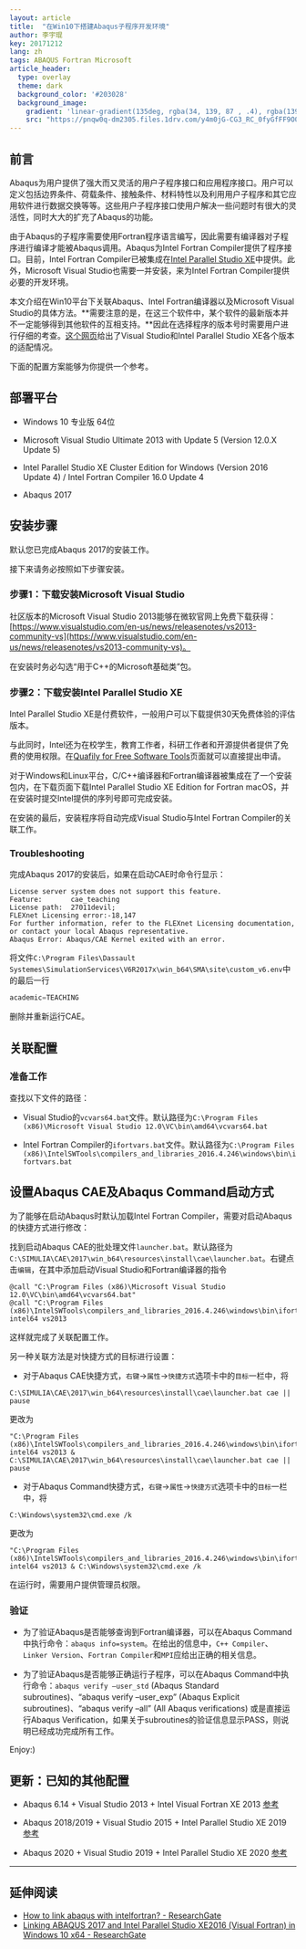 ```yaml
---
layout: article
title:  "在Win10下搭建Abaqus子程序开发环境"
author: 李宇琨
key: 20171212
lang: zh
tags: ABAQUS Fortran Microsoft
article_header:
  type: overlay
  theme: dark
  background_color: '#203028'
  background_image:
    gradient: 'linear-gradient(135deg, rgba(34, 139, 87 , .4), rgba(139, 34, 139, .4))'
    src: "https://pnqw0q-dm2305.files.1drv.com/y4m0jG-CG3_RC_0fyGfFF9O0SzNsiL2XSMzQyLFdLcXXnuAAPWW7uwirx8cM_pVh09OCc4Z66Ug2TSm7QTUHtNBGJ3u89-AEVEF9anLU-f-LBWRihBjnI_Q2JI76fVEvpu2_kB72BfXeuBKPshY9gdJunSal0h6UdcIvsCh-qFHH1tb8SvFPyLBJMje_Q0xytHtlncfdP0DkjROFhRbtKnFtA?width=1687&height=809&cropmode=none"
---
```


## 前言

Abaqus为用户提供了强大而又灵活的用户子程序接口和应用程序接口。用户可以定义包括边界条件、荷载条件、接触条件、材料特性以及利用用户子程序和其它应用软件进行数据交换等等。这些用户子程序接口使用户解决一些问题时有很大的灵活性，同时大大的扩充了Abaqus的功能。

由于Abaqus的子程序需要使用Fortran程序语言编写，因此需要有编译器对子程序进行编译才能被Abaqus调用。Abaqus为Intel Fortran Compiler提供了程序接口。目前，Intel Fortran Compiler已被集成在[Intel Parallel Studio XE](https://software.intel.com/en-us/intel-parallel-studio-xe)中提供。此外，Microsoft Visual Studio也需要一并安装，来为Intel Fortran Compiler提供必要的开发环境。

本文介绍在Win10平台下关联Abaqus、Intel Fortran编译器以及Microsoft Visual Studio的具体方法。**需要注意的是，在这三个软件中，某个软件的最新版本并不一定能够得到其他软件的互相支持。**因此在选择程序的版本号时需要用户进行仔细的考查。[这个网页](https://software.intel.com/content/www/us/en/develop/articles/intel-parallel-studio-xe-compilers-required-microsoft-visual-studio.html)给出了Visual Studio和Intel Parallel Studio XE各个版本的适配情况。

下面的配置方案能够为你提供一个参考。

## 部署平台

* Windows 10 专业版 64位

* Microsoft Visual Studio Ultimate 2013 with Update 5 (Version 12.0.X Update 5)

* Intel Parallel Studio XE Cluster Edition for Windows (Version 2016 Update 4) / Intel Fortran Compiler 16.0 Update 4

* Abaqus 2017

## 安装步骤

默认您已完成Abaqus 2017的安装工作。

接下来请务必按照如下步骤安装。

### 步骤1：下载安装Microsoft  Visual Studio

社区版本的Microsoft Visual Studio 2013能够在微软官网上免费下载获得：[https://www.visualstudio.com/en-us/news/releasenotes/vs2013-community-vs](https://www.visualstudio.com/en-us/news/releasenotes/vs2013-community-vs)。

在安装时务必勾选“用于C++的Microsoft基础类”包。

### 步骤2：下载安装Intel  Parallel Studio XE

Intel Parallel Studio XE是付费软件，一般用户可以下载提供30天免费体验的评估版本。

与此同时，Intel还为在校学生，教育工作者，科研工作者和开源提供者提供了免费的使用权限。在[Quafily for Free Software Tools](https://software.intel.com/en-us/qualify-for-free-software)页面就可以直接提出申请。

对于Windows和Linux平台，C/C++编译器和Fortran编译器被集成在了一个安装包内，在下载页面下载Intel Parallel Studio XE  Edition for Fortran macOS，并在安装时提交Intel提供的序列号即可完成安装。

在安装的最后，安装程序将自动完成Visual Studio与Intel Fortran Compiler的关联工作。

### Troubleshooting

完成Abaqus 2017的安装后，如果在启动CAE时命令行显示：

```text
License server system does not support this feature.
Feature:       cae_teaching
License path:  27011devil;
FLEXnet Licensing error:-18,147
For further information, refer to the FLEXnet Licensing documentation,
or contact your local Abaqus representative.
Abaqus Error: Abaqus/CAE Kernel exited with an error.
```

将文件`C:\Program Files\Dassault Systemes\SimulationServices\V6R2017x\win_b64\SMA\site\custom_v6.env`中的最后一行

```python
academic=TEACHING
```

删除并重新运行CAE。

## 关联配置

### 准备工作

查找以下文件的路径：

* Visual Studio的`vcvars64.bat`文件。默认路径为`C:\Program Files (x86)\Microsoft Visual Studio 12.0\VC\bin\amd64\vcvars64.bat`

* Intel Fortran Compiler的`ifortvars.bat`文件。默认路径为`C:\Program Files (x86)\IntelSWTools\compilers_and_libraries_2016.4.246\windows\bin\ifortvars.bat`

## 设置Abaqus CAE及Abaqus Command启动方式

为了能够在启动Abaqus时默认加载Intel Fortran Compiler，需要对启动Abaqus的快捷方式进行修改：

找到启动Abaqus CAE的批处理文件`launcher.bat`。默认路径为`C:\SIMULIA\CAE\2017\win_b64\resources\install\cae\launcher.bat`。右键点击`编辑`，在其中添加启动Visual Studio和Fortran编译器的指令

```
@call "C:\Program Files (x86)\Microsoft Visual Studio 12.0\VC\bin\amd64\vcvars64.bat"
@call "C:\Program Files (x86)\IntelSWTools\compilers_and_libraries_2016.4.246\windows\bin\ifortvars.bat" intel64 vs2013
```

这样就完成了关联配置工作。

另一种关联方法是对快捷方式的目标进行设置：

* 对于Abaqus CAE快捷方式，`右键`->`属性`->`快捷方式`选项卡中的`目标`一栏中，将

```
C:\SIMULIA\CAE\2017\win_b64\resources\install\cae\launcher.bat cae || pause
```

更改为

```
"C:\Program Files (x86)\IntelSWTools\compilers_and_libraries_2016.4.246\windows\bin\ifortvars.bat" intel64 vs2013 & C:\SIMULIA\CAE\2017\win_b64\resources\install\cae\launcher.bat cae || pause
```

* 对于Abaqus Command快捷方式，`右键`->`属性`->`快捷方式`选项卡中的`目标`一栏中，将

```
C:\Windows\system32\cmd.exe /k
```

更改为

```
"C:\Program Files (x86)\IntelSWTools\compilers_and_libraries_2016.4.246\windows\bin\ifortvars.bat" intel64 vs2013 & C:\Windows\system32\cmd.exe /k
```

在运行时，需要用户提供管理员权限。

### 验证

* 为了验证Abaqus是否能够查询到Fortran编译器，可以在Abaqus Command中执行命令：`abaqus info=system`。在给出的信息中，`C++ Compiler`、`Linker Version`、`Fortran Compiler`和`MPI`应给出正确的相关信息。

* 为了验证Abaqus是否能够正确运行子程序，可以在Abaqus Command中执行命令：`abaqus verify –user_std` (Abaqus Standard subroutines)、“abaqus verify –user_exp” (Abaqus Explicit subroutines)、“abaqus verify –all” (All Abaqus verifications) 或是直接运行Abaqus Verification，如果关于subroutines的验证信息显示PASS，则说明已经成功完成所有工作。

Enjoy:)

## 更新：已知的其他配置

* Abaqus 6.14 + Visual Studio 2013 + Intel Visual Fortran XE 2013 [参考](https://blog.csdn.net/qintianhaohao/article/details/79355893)

* Abaqus 2018/2019 + Visual Studio 2015 + Intel Parallel Studio XE 2019 [参考](https://blog.csdn.net/ghfuidy/article/details/102863933)

* Abaqus 2020 + Visual Studio 2019 + Intel Parallel Studio XE 2020 [参考](https://zhuanlan.zhihu.com/p/112449922)

---

## 延伸阅读

* [How to link abaqus with intelfortran? - ResearchGate](https://www.researchgate.net/post/How_to_link_abaqus_with_intelfortran)
* [Linking ABAQUS 2017 and Intel Parallel Studio XE2016 (Visual Fortran) in Windows 10 x64 - ResearchGate](https://www.researchgate.net/publication/313924098_Linking_ABAQUS_2017_and_Intel_Parallel_Studio_XE2016_Visual_Fortran_in_Windows_10_x64)
